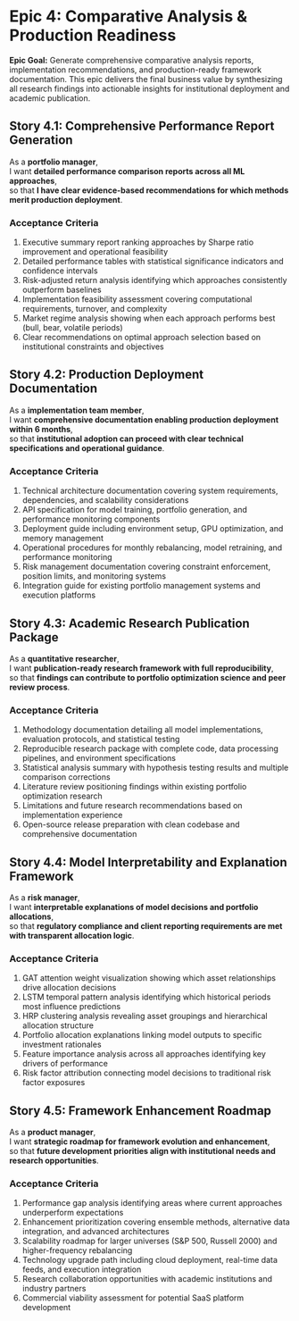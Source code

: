 # Epic 4: Comparative Analysis & Production Readiness

**Epic Goal:** Generate comprehensive comparative analysis reports, implementation recommendations, and production-ready framework documentation. This epic delivers the final business value by synthesizing all research findings into actionable insights for institutional deployment and academic publication.

## Story 4.1: Comprehensive Performance Report Generation

As a **portfolio manager**,  
I want **detailed performance comparison reports across all ML approaches**,  
so that **I have clear evidence-based recommendations for which methods merit production deployment**.

### Acceptance Criteria
1. Executive summary report ranking approaches by Sharpe ratio improvement and operational feasibility
2. Detailed performance tables with statistical significance indicators and confidence intervals
3. Risk-adjusted return analysis identifying which approaches consistently outperform baselines
4. Implementation feasibility assessment covering computational requirements, turnover, and complexity
5. Market regime analysis showing when each approach performs best (bull, bear, volatile periods)
6. Clear recommendations on optimal approach selection based on institutional constraints and objectives

## Story 4.2: Production Deployment Documentation

As a **implementation team member**,  
I want **comprehensive documentation enabling production deployment within 6 months**,  
so that **institutional adoption can proceed with clear technical specifications and operational guidance**.

### Acceptance Criteria
1. Technical architecture documentation covering system requirements, dependencies, and scalability considerations
2. API specification for model training, portfolio generation, and performance monitoring components
3. Deployment guide including environment setup, GPU optimization, and memory management
4. Operational procedures for monthly rebalancing, model retraining, and performance monitoring
5. Risk management documentation covering constraint enforcement, position limits, and monitoring systems
6. Integration guide for existing portfolio management systems and execution platforms

## Story 4.3: Academic Research Publication Package

As a **quantitative researcher**,  
I want **publication-ready research framework with full reproducibility**,  
so that **findings can contribute to portfolio optimization science and peer review process**.

### Acceptance Criteria
1. Methodology documentation detailing all model implementations, evaluation protocols, and statistical testing
2. Reproducible research package with complete code, data processing pipelines, and environment specifications
3. Statistical analysis summary with hypothesis testing results and multiple comparison corrections
4. Literature review positioning findings within existing portfolio optimization research
5. Limitations and future research recommendations based on implementation experience
6. Open-source release preparation with clean codebase and comprehensive documentation

## Story 4.4: Model Interpretability and Explanation Framework

As a **risk manager**,  
I want **interpretable explanations of model decisions and portfolio allocations**,  
so that **regulatory compliance and client reporting requirements are met with transparent allocation logic**.

### Acceptance Criteria
1. GAT attention weight visualization showing which asset relationships drive allocation decisions
2. LSTM temporal pattern analysis identifying which historical periods most influence predictions
3. HRP clustering analysis revealing asset groupings and hierarchical allocation structure
4. Portfolio allocation explanations linking model outputs to specific investment rationales
5. Feature importance analysis across all approaches identifying key drivers of performance
6. Risk factor attribution connecting model decisions to traditional risk factor exposures

## Story 4.5: Framework Enhancement Roadmap

As a **product manager**,  
I want **strategic roadmap for framework evolution and enhancement**,  
so that **future development priorities align with institutional needs and research opportunities**.

### Acceptance Criteria
1. Performance gap analysis identifying areas where current approaches underperform expectations
2. Enhancement prioritization covering ensemble methods, alternative data integration, and advanced architectures
3. Scalability roadmap for larger universes (S&P 500, Russell 2000) and higher-frequency rebalancing
4. Technology upgrade path including cloud deployment, real-time data feeds, and execution integration
5. Research collaboration opportunities with academic institutions and industry partners
6. Commercial viability assessment for potential SaaS platform development
